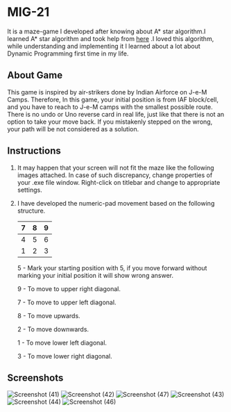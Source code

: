 # MIG-21
It is a maze-game I developed after knowing about A* star algorithm.I learned A* star algorithm and took help from [here](https://www.geeksforgeeks.org/a-search-algorithm/) .I loved this algorithm, while understanding and implementing it I learned about a lot about Dynamic Programming first time in my life. 

## About Game
This game is inspired by air-strikers done by Indian Airforce on J-e-M Camps. Therefore, In this game, your initial position is from IAF block/cell, and you have to reach to J-e-M camps with the smallest possible route. There is no undo or Uno reverse card in real life, just like that there is not an option to take your move back. If you mistakenly stepped on the wrong, your path will be not considered as a solution. 

## Instructions 
1. It may happen that your screen will not fit the maze like the following images attached. In case of such discrepancy, change properties of your .exe file window. Right-click on titlebar and change to appropriate settings. 

2. I have developed the numeric-pad movement based on the following structure.

      |  7   |  8   |  9  |
      |----  |:---- |---:|
      4   |5   |  6
      1   |2   |    3 
   
      5 - Mark your starting position with 5, if you move forward without marking your initial position it will show wrong answer.
      
      9 - To move to upper right diagonal.
      
      7 - To move to upper left diagonal.
      
      8 - To move upwards.
      
      2 - To move downwards.
      
      1 - To move lower left diagonal. 
      
      3 - To move lower right diagonal. 
## Screenshots
![Screenshot (41)](https://user-images.githubusercontent.com/40148448/64479999-596ffd80-d1dd-11e9-8971-d3a5ff62b6e1.png)
![Screenshot (42)](https://user-images.githubusercontent.com/40148448/64480001-5d038480-d1dd-11e9-8f00-05d49f70b5b9.png)
![Screenshot (47)](https://user-images.githubusercontent.com/40148448/64480006-67be1980-d1dd-11e9-9e8c-230f05d7eede.png)
![Screenshot (43)](https://user-images.githubusercontent.com/40148448/64480002-5ffe7500-d1dd-11e9-88be-c30099f3ab3b.png)
![Screenshot (44)](https://user-images.githubusercontent.com/40148448/64480003-61c83880-d1dd-11e9-819b-a7919477360f.png)
![Screenshot (46)](https://user-images.githubusercontent.com/40148448/64480005-642a9280-d1dd-11e9-82ef-1874eaff78ac.png)
